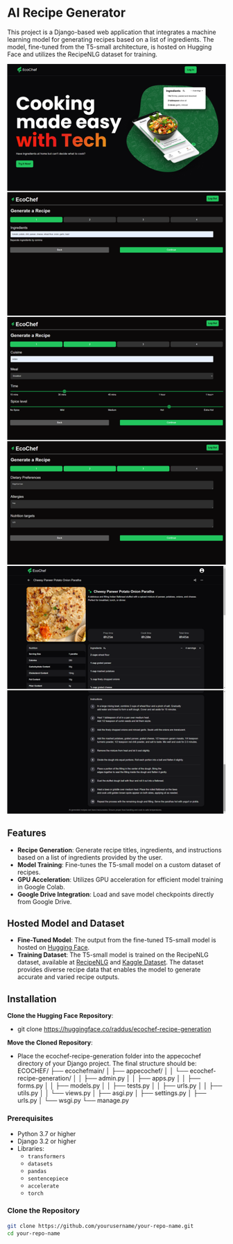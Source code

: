 # AI Recipe Generator

This project is a Django-based web application that integrates a machine learning model for generating recipes based on a list of ingredients. The model, fine-tuned from the T5-small architecture, is hosted on Hugging Face and utilizes the RecipeNLG dataset for training.

![Homepage](https://github.com/mihirr007/recipe-generation/blob/main/ecochefmain/appecochef/templates/appecochef/img/components/layout/CTA/ecochef_demo.png)
![Homepage](https://github.com/mihirr007/recipe-generation/blob/main/ecochefmain/appecochef/templates/appecochef/img/components/layout/CTA/Screenshot%20(126).png)
![Homepage](https://github.com/mihirr007/recipe-generation/blob/main/ecochefmain/appecochef/templates/appecochef/img/components/layout/CTA/Screenshot%20(127).png)
![Homepage](https://github.com/mihirr007/recipe-generation/blob/main/ecochefmain/appecochef/templates/appecochef/img/components/layout/CTA/Screenshot%20(128).png)
![Homepage](https://github.com/mihirr007/recipe-generation/blob/main/ecochefmain/appecochef/templates/appecochef/img/components/layout/CTA/Img%20(9).png)
![Homepage](https://github.com/mihirr007/recipe-generation/blob/main/ecochefmain/appecochef/templates/appecochef/img/components/layout/CTA/Img%20(10).png)



## Features

- **Recipe Generation**: Generate recipe titles, ingredients, and instructions based on a list of ingredients provided by the user.
- **Model Training**: Fine-tunes the T5-small model on a custom dataset of recipes.
- **GPU Acceleration**: Utilizes GPU acceleration for efficient model training in Google Colab.
- **Google Drive Integration**: Load and save model checkpoints directly from Google Drive.

## Hosted Model and Dataset

- **Fine-Tuned Model**: The output from the fine-tuned T5-small model is hosted on [Hugging Face](https://huggingface.co/raddus/ecochef-recipe-generation).
- **Training Dataset**: The T5-small model is trained on the RecipeNLG dataset, available at [RecipeNLG](https://recipenlg.cs.put.poznan.pl/) and [Kaggle Dataset](https://www.kaggle.com/datasets/paultimothymooney/recipenlg). The dataset provides diverse recipe data that enables the model to generate accurate and varied recipe outputs.

## Installation

**Clone the Hugging Face Repository**:
- git clone https://huggingface.co/raddus/ecochef-recipe-generation

**Move the Cloned Repository**:
- Place the ecochef-recipe-generation folder into the appecochef directory of your Django project. The final structure should be:
ECOCHEF/
├── ecochefmain/
│   ├── appecochef/
│   │   └── ecochef-recipe-generation/
│   │       ├── admin.py
│   │       ├── apps.py
│   │       ├── forms.py
│   │       ├── models.py
│   │       ├── tests.py
│   │       ├── urls.py
│   │       ├── utils.py
│   │       └── views.py
│   ├── asgi.py
│   ├── settings.py
│   ├── urls.py
│   └── wsgi.py
└── manage.py

### Prerequisites

- Python 3.7 or higher
- Django 3.2 or higher
- Libraries:
  - `transformers`
  - `datasets`
  - `pandas`
  - `sentencepiece`
  - `accelerate`
  - `torch`

### Clone the Repository

```bash
git clone https://github.com/yourusername/your-repo-name.git
cd your-repo-name
